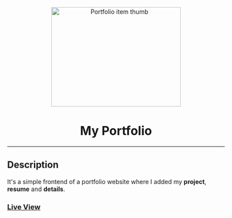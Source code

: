 <div align="center">

  <img src="https://c8.alamy.com/comp/T0F8FK/handwriting-text-my-portfolio-conceptual-photo-samples-of-work-art-drawings-photography-color-hand-marks-of-different-sizes-overlapping-for-teamwork-T0F8FK.jpg" alt="Portfolio item thumb" width="300" height="230" >

  <h1>My Portfolio</h1>

</div>

<hr>

<h2>Description</h2>

It's a simple frontend of a portfolio website where I added my <b>project</b>, <b>resume</b> and <b>details</b>.

<h3> <a href="https://subhashisroy.github.io/My-portfolio/">Live View</a> </h3>
